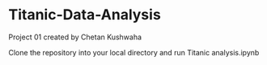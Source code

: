 # Titanic-Data-Analysis
Project 01
created by Chetan Kushwaha

Clone the repository into your local directory
and run Titanic analysis.ipynb
